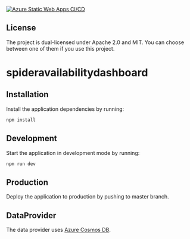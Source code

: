 [![Azure Static Web Apps CI/CD](https://github.com/pson246/spideravailabilitydashboard/actions/workflows/azure-static-web-apps-victorious-glacier-0540dc403.yml/badge.svg?branch=master)](https://github.com/pson246/spideravailabilitydashboard/actions/workflows/azure-static-web-apps-victorious-glacier-0540dc403.yml)

## License

The project is dual-licensed under Apache 2.0 and MIT.
You can choose between one of them if you use this project.

# spideravailabilitydashboard

## Installation

Install the application dependencies by running:

```sh
npm install
```

## Development

Start the application in development mode by running:

```sh
npm run dev
```

## Production

Deploy the application to production by pushing to master branch.

## DataProvider

The data provider uses [Azure Cosmos DB](https://azure.microsoft.com/en-us/products/cosmos-db/).
